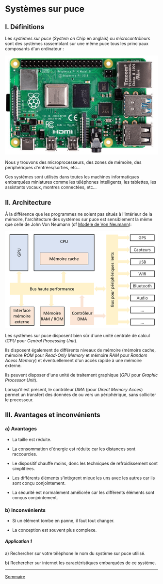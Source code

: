 # Systèmes sur puce

## I. Définitions

Les *systèmes sur puce* (*System on Chip* en anglais) ou *microcontrôleurs* sont des systèmes rassemblant sur une même puce tous les principaux composants d'un ordinateur :

![image](./img/soc.png)

Nous y trouvons des microprocesseurs, des zones de mémoire, des périphériques d'entrées/sorties, etc...

Ces systèmes sont utilisés dans toutes les machines informatiques embarquées miniatures comme les téléphones intelligents, les tablettes, les assistants vocaux, montres connectées, etc...

## II. Architecture

À la différence que les programmes ne soient pas situés à l'intérieur de la mémoire, l'architecture des systèmes sur puce est sensiblement la même que celle de John Von Neumann (cf [Modèle de Von Neumann](./../../première/Architecture_des_machines/Modèle_Von_Neumann.md)):

![image](./img/architecture_soc.png)

Les systèmes sur puce disposent bien sûr d'une unité centrale de calcul (*CPU* pour *Central Processing Unit*).

Ils disposent également de différents niveaux de mémoire (mémoire cache, mémoire *ROM* pour *Read-Only Memory* et mémoire *RAM* pour *Random Acess Memory*) et éventuellement d'un accès rapide à une mémoire externe.

Ils peuvent disposer d'une unité de traitement graphique (*GPU* pour *Graphic Processor Unit*).

Lorsqu'il est présent, le contrôleur *DMA* (pour *Direct Memory Acces*) permet un transfert des données de ou vers un périphérique, sans solliciter le processeur.

## III. Avantages et inconvénients

### a) Avantages

- La taille est réduite.

- La consommation d'énergie est réduite car les distances sont raccourcies.

- Le dispositif chauffe moins, donc les techniques de refroidissement sont simplifiées.

- Les différents éléments s'intègrent mieux les uns avec les autres car ils sont conçu conjointement.

- La sécurité est normalement améliorée car les différents éléments sont conçus conjointement.

### b) Inconvénients

- Si un élément tombe en panne, il faut tout changer.

- La conception est souvent plus complexe.

##### Application 1

a) Rechercher sur votre téléphone le nom du système sur puce utilisé.

b) Rechercher sur internet les caractéristiques embarquées de ce système.

____________

[Sommaire](./../README.md)
